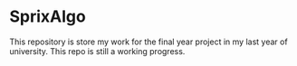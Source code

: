 # SprixAlgo
This repository is store my work for the final year project in my last year of university. This repo is still a working progress.
